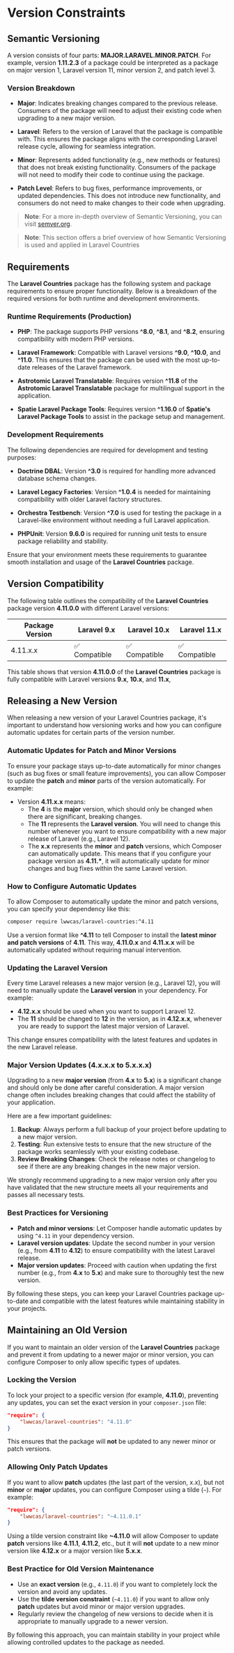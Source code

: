 # Version Constraints

## Semantic Versioning

A version consists of four parts: **MAJOR.LARAVEL.MINOR.PATCH**. For example, version **1.11.2.3** of a package could be interpreted as a package on major version 1, Laravel version 11, minor version 2, and patch level 3.

### Version Breakdown

- **Major**: Indicates breaking changes compared to the previous release. Consumers of the package will need to adjust their existing code when upgrading to a new major version.

- **Laravel**: Refers to the version of Laravel that the package is compatible with. This ensures the package aligns with the corresponding Laravel release cycle, allowing for seamless integration.

- **Minor**: Represents added functionality (e.g., new methods or features) that does not break existing functionality. Consumers of the package will not need to modify their code to continue using the package.

- **Patch Level**: Refers to bug fixes, performance improvements, or updated dependencies. This does not introduce new functionality, and consumers do not need to make changes to their code when upgrading.

> **Note**: For a more in-depth overview of Semantic Versioning, you can visit [semver.org](https://semver.org).

> **Note**: This section offers a brief overview of how Semantic Versioning is used and applied in Laravel Countries

## Requirements

The **Laravel Countries** package has the following system and package requirements to ensure proper functionality. Below is a breakdown of the required versions for both runtime and development environments.

### Runtime Requirements (Production)

- **PHP**: The package supports PHP versions **^8.0**, **^8.1**, and **^8.2**, ensuring compatibility with modern PHP versions.

- **Laravel Framework**: Compatible with Laravel versions **^9.0**, **^10.0**, and **^11.0**. This ensures that the package can be used with the most up-to-date releases of the Laravel framework.

- **Astrotomic Laravel Translatable**: Requires version **^11.8** of the **Astrotomic Laravel Translatable** package for multilingual support in the application.

- **Spatie Laravel Package Tools**: Requires version **^1.16.0** of **Spatie's Laravel Package Tools** to assist in the package setup and management.

### Development Requirements

The following dependencies are required for development and testing purposes:

- **Doctrine DBAL**: Version **^3.0** is required for handling more advanced database schema changes.

- **Laravel Legacy Factories**: Version **^1.0.4** is needed for maintaining compatibility with older Laravel factory structures.

- **Orchestra Testbench**: Version **^7.0** is used for testing the package in a Laravel-like environment without needing a full Laravel application.

- **PHPUnit**: Version **9.6.0** is required for running unit tests to ensure package reliability and stability.

Ensure that your environment meets these requirements to guarantee smooth installation and usage of the **Laravel Countries** package.

## Version Compatibility

The following table outlines the compatibility of the **Laravel Countries** package version **4.11.0.0** with different Laravel versions:

| Package Version | Laravel 9.x | Laravel 10.x | Laravel 11.x |
|-----------------|-------------|--------------|--------------|
| 4.11.x.x        | ✅ Compatible  | ✅ Compatible  | ✅ Compatible  |

This table shows that version **4.11.0.0** of the **Laravel Countries** package is fully compatible with Laravel versions **9.x**, **10.x**, and **11.x**,

## Releasing a New Version

When releasing a new version of your Laravel Countries package, it's important to understand how versioning works and how you can configure automatic updates for certain parts of the version number.

### Automatic Updates for Patch and Minor Versions

To ensure your package stays up-to-date automatically for minor changes (such as bug fixes or small feature improvements), you can allow Composer to update the **patch** and **minor** parts of the version automatically. For example:

- Version **4.11.x.x** means:
  - The **4** is the **major** version, which should only be changed when there are significant, breaking changes.
  - The **11** represents the **Laravel version**. You will need to change this number whenever you want to ensure compatibility with a new major release of Laravel (e.g., Laravel 12).
  - The **x.x** represents the **minor** and **patch** versions, which Composer can automatically update. This means that if you configure your package version as **4.11.\***, it will automatically update for minor changes and bug fixes within the same Laravel version.

### How to Configure Automatic Updates

To allow Composer to automatically update the minor and patch versions, you can specify your dependency like this:

```bash
composer require lwwcas/laravel-countries:^4.11
```

Use a version format like **^4.11** to tell Composer to install the **latest minor and patch versions** of **4.11**. This way, **4.11.0.x** and **4.11.x.x** will be automatically updated without requiring manual intervention.

### Updating the Laravel Version

Every time Laravel releases a new major version (e.g., Laravel 12), you will need to manually update the **Laravel version** in your dependency. For example:

- **4.12.x.x** should be used when you want to support Laravel 12.
- The **11** should be changed to **12** in the version, as in **4.12.x.x**, whenever you are ready to support the latest major version of Laravel.

This change ensures compatibility with the latest features and updates in the new Laravel release.

### Major Version Updates (4.x.x.x to 5.x.x.x)

Upgrading to a new **major version** (from **4.x** to **5.x**) is a significant change and should only be done after careful consideration. A major version change often includes breaking changes that could affect the stability of your application.

Here are a few important guidelines:

1. **Backup**: Always perform a full backup of your project before updating to a new major version.
2. **Testing**: Run extensive tests to ensure that the new structure of the package works seamlessly with your existing codebase.
3. **Review Breaking Changes**: Check the release notes or changelog to see if there are any breaking changes in the new major version.

We strongly recommend upgrading to a new major version only after you have validated that the new structure meets all your requirements and passes all necessary tests.

### Best Practices for Versioning

- **Patch and minor versions**: Let Composer handle automatic updates by using `^4.11` in your dependency version.
- **Laravel version updates**: Update the second number in your version (e.g., from **4.11** to **4.12**) to ensure compatibility with the latest Laravel release.
- **Major version updates**: Proceed with caution when updating the first number (e.g., from **4.x** to **5.x**) and make sure to thoroughly test the new version.

By following these steps, you can keep your Laravel Countries package up-to-date and compatible with the latest features while maintaining stability in your projects.

## Maintaining an Old Version

If you want to maintain an older version of the **Laravel Countries** package and prevent it from updating to a newer major or minor version, you can configure Composer to only allow specific types of updates.

### Locking the Version

To lock your project to a specific version (for example, **4.11.0**), preventing any updates, you can set the exact version in your `composer.json` file:

```json
"require": {
    "lwwcas/laravel-countries": "4.11.0"
}
```
This ensures that the package will **not** be updated to any newer minor or patch versions.

### Allowing Only Patch Updates

If you want to allow **patch** updates (the last part of the version, x.x), but not **minor** or **major** updates, you can configure Composer using a tilde (`~`).
For example:

```json
"require": {
    "lwwcas/laravel-countries": "~4.11.0.1"
}
```

Using a tilde version constraint like **~4.11.0** will allow Composer to update **patch** versions like **4.11.1**, **4.11.2**, etc., but it will **not** update to a new minor version like **4.12.x** or a major version like **5.x.x**.

### Best Practice for Old Version Maintenance

- Use an **exact version** (e.g., `4.11.0`) if you want to completely lock the version and avoid any updates.
- Use the **tilde version constraint** (`~4.11.0`) if you want to allow only **patch** updates but avoid minor or major version upgrades.
- Regularly review the changelog of new versions to decide when it is appropriate to manually upgrade to a newer version.

By following this approach, you can maintain stability in your project while allowing controlled updates to the package as needed.
